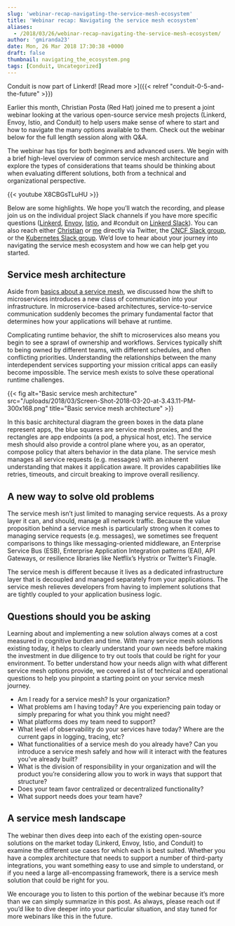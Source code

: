 ```yaml
---
slug: 'webinar-recap-navigating-the-service-mesh-ecosystem'
title: 'Webinar recap: Navigating the service mesh ecosystem'
aliases:
  - /2018/03/26/webinar-recap-navigating-the-service-mesh-ecosystem/
author: 'gmiranda23'
date: Mon, 26 Mar 2018 17:30:38 +0000
draft: false
thumbnail: navigating_the_ecosystem.png
tags: [Conduit, Uncategorized]
---
```


Conduit is now part of Linkerd! [Read more >]({{< relref
"conduit-0-5-and-the-future" >}})

Earlier this month, Christian Posta (Red Hat) joined me to present a joint webinar looking at the various open-source service mesh projects (Linkerd, Envoy, Istio, and Conduit) to help users make sense of where to start and how to navigate the many options available to them. Check out the webinar below for the full length session along with Q&A.

The webinar has tips for both beginners and advanced users. We begin with a brief high-level overview of common service mesh architecture and explore the types of considerations that teams should be thinking about when evaluating different solutions, both from a technical and organizational perspective.

{{< youtube X8CBGsTLuHU >}}

Below are some highlights. We hope you’ll watch the recording, and please join us on the individual project Slack channels if you have more specific questions ([Linkerd](https://linkerd.slack.com), [Envoy](https://envoyslack.cncf.io/), [Istio](https://istio.slack.com/), and #conduit on [Linkerd Slack](https://slack.linkerd.io/)). You can also reach either [Christian](https://twitter.com/christianposta) or [me](https://twitter.com/gmiranda23) directly via Twitter, the [CNCF Slack group](https://cloud-native.slack.com/), or the [Kubernetes Slack group](https://kubernetes.slack.com). We’d love to hear about your journey into navigating the service mesh ecosystem and how we can help get you started.

## Service mesh architecture

Aside from [basics about a service mesh](https://buoyant.io/2017/04/25/whats-a-service-mesh-and-why-do-i-need-one/), we discussed how the shift to microservices introduces a new class of communication into your infrastructure. In microservice-based architectures, service-to-service communication suddenly becomes the primary fundamental factor that determines how your applications will behave at runtime.

Complicating runtime behavior, the shift to microservices also means you begin to see a sprawl of ownership and workflows. Services typically shift to being owned by different teams, with different schedules, and often conflicting priorities. Understanding the relationships between the many interdependent services supporting your mission critical apps can easily become impossible. The service mesh exists to solve these operational runtime challenges.

{{< fig alt="Basic service mesh architecture"
src="/uploads/2018/03/Screen-Shot-2018-03-20-at-3.43.11-PM-300x168.png"
title="Basic service mesh architecture" >}}

In this basic architectural diagram the green boxes in the data plane represent apps, the blue squares are service mesh proxies, and the rectangles are app endpoints (a pod, a physical host, etc). The service mesh should also provide a control plane where you, as an operator, compose policy that alters behavior in the data plane. The service mesh manages all service requests (e.g. messages) with an inherent understanding that makes it application aware. It provides capabilities like retries, timeouts, and circuit breaking to improve overall resiliency.

## A new way to solve old problems

The service mesh isn’t just limited to managing service requests. As a proxy layer it can, and should, manage all network traffic. Because the value proposition behind a service mesh is particularly strong when it comes to managing service requests (e.g. messages), we sometimes see frequent comparisons to things like messaging-oriented middleware, an Enterprise Service Bus (ESB), Enterprise Application Integration patterns (EAI), API Gateways, or resilience libraries like Netflix’s Hystrix or Twitter’s Finagle.

The service mesh is different because it lives as a dedicated infrastructure layer that is decoupled and managed separately from your applications. The service mesh relieves developers from having to implement solutions that are tightly coupled to your application business logic.

## Questions should you be asking

Learning about and implementing a new solution always comes at a cost measured in cognitive burden and time. With many service mesh solutions existing today, it helps to clearly understand your own needs before making the investment in due diligence to try out tools that could be right for your environment. To better understand how your needs align with what different service mesh options provide, we covered a list of technical and operational questions to help you pinpoint a starting point on your service mesh journey.

- Am I ready for a service mesh? Is your organization?
- What problems am I having today? Are you experiencing pain today or simply preparing for what you think you might need?
- What platforms does my team need to support?
- What level of observability do your services have today? Where are the current gaps in logging, tracing, etc?
- What functionalities of a service mesh do you already have? Can you introduce a service mesh safely and how will it interact with the features you’ve already built?
- What is the division of responsibility in your organization and will the product you’re considering allow you to work in ways that support that structure?
- Does your team favor centralized or decentralized functionality?
- What support needs does your team have?

## A service mesh landscape

The webinar then dives deep into each of the existing open-source solutions on the market today (Linkerd, Envoy, Istio, and Conduit) to examine the different use cases for which each is best suited. Whether you have a complex architecture that needs to support a number of third-party integrations, you want something easy to use and simple to understand, or if you need a large all-encompassing framework, there is a service mesh solution that could be right for you.

We encourage you to listen to this portion of the webinar because it’s more than we can simply summarize in this post. As always, please reach out if you’d like to dive deeper into your particular situation, and stay tuned for more webinars like this in the future.
